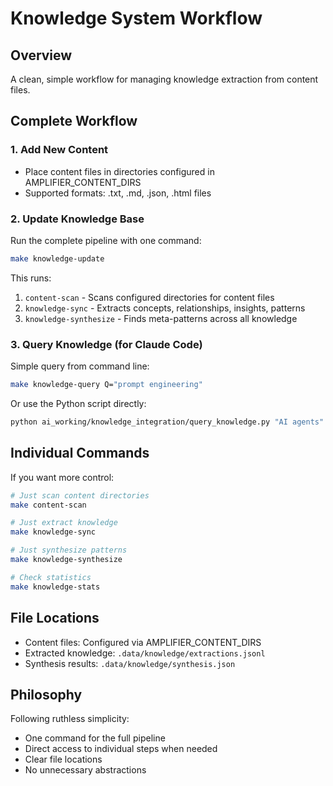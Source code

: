 # Knowledge System Workflow

## Overview
A clean, simple workflow for managing knowledge extraction from content files.

## Complete Workflow

### 1. Add New Content
- Place content files in directories configured in AMPLIFIER_CONTENT_DIRS
- Supported formats: .txt, .md, .json, .html files

### 2. Update Knowledge Base
Run the complete pipeline with one command:
```bash
make knowledge-update
```

This runs:
1. `content-scan` - Scans configured directories for content files
2. `knowledge-sync` - Extracts concepts, relationships, insights, patterns
3. `knowledge-synthesize` - Finds meta-patterns across all knowledge

### 3. Query Knowledge (for Claude Code)

Simple query from command line:
```bash
make knowledge-query Q="prompt engineering"
```

Or use the Python script directly:
```bash
python ai_working/knowledge_integration/query_knowledge.py "AI agents" --limit 10
```

## Individual Commands

If you want more control:

```bash
# Just scan content directories
make content-scan

# Just extract knowledge
make knowledge-sync

# Just synthesize patterns
make knowledge-synthesize

# Check statistics
make knowledge-stats
```

## File Locations

- Content files: Configured via AMPLIFIER_CONTENT_DIRS
- Extracted knowledge: `.data/knowledge/extractions.jsonl`
- Synthesis results: `.data/knowledge/synthesis.json`

## Philosophy

Following ruthless simplicity:
- One command for the full pipeline
- Direct access to individual steps when needed
- Clear file locations
- No unnecessary abstractions